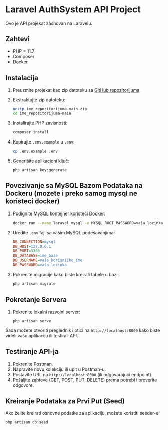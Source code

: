 # Laravel AuthSystem API Project

Ovo je API projekat zasnovan na Laravelu.

## Zahtevi

- PHP = 11.7
- Composer
- Docker

## Instalacija

1. Preuzmite projekat kao zip datoteku sa [GitHub repozitorijuma](https://github.com/vaš_korisničko_ime/ime_repozitorijuma/archive/refs/heads/main.zip).

2. Ekstraktujte zip datoteku:
    ```bash
    unzip ime_repozitorijuma-main.zip
    cd ime_repozitorijuma-main
    ```

3. Instalirajte PHP zavisnosti:
    ```bash
    composer install
    ```

4. Kopirajte `.env.example` u `.env`:
    ```bash
    cp .env.example .env
    ```

5. Generišite aplikacioni ključ:
    ```bash
    php artisan key:generate
    ```



## Povezivanje sa MySQL Bazom Podataka na Dockeru (mozete i preko samog mysql ne koristeci docker)

1. Podignite MySQL kontejner koristeći Docker:
    ```bash
    docker run --name laravel_mysql -e MYSQL_ROOT_PASSWORD=vaša_lozinka -e MYSQL_DATABASE=ime_baze -e MYSQL_USER=vaše_korisničko_ime -e MYSQL_PASSWORD=vaša_lozinka -p 3306:3306 -d mysql:latest
    ```

2. Uredite `.env` fajl sa vašim MySQL podešavanjima:
    ```ini
    DB_CONNECTION=mysql
    DB_HOST=127.0.0.1
    DB_PORT=3306
    DB_DATABASE=ime_baze
    DB_USERNAME=vaše_korisničko_ime
    DB_PASSWORD=vaša_lozinka
    ```

3. Pokrenite migracije kako biste kreirali tabele u bazi:
    ```bash
    php artisan migrate
    ```



## Pokretanje Servera

1. Pokrenite lokalni razvojni server:
    ```bash
    php artisan serve
    ```


Sada možete otvoriti preglednik i otići na `http://localhost:8000` kako biste videli vašu aplikaciju ili testirali API.

## Testiranje API-ja

1. Pokrenite Postman.
2. Napravite novu kolekciju ili upit u Postman-u.
3. Postavite URL na `http://localhost:8000` (ili odgovarajući endpoint).
4. Pošaljite zahteve (GET, POST, PUT, DELETE) prema potrebi i proverite odgovore.

## Kreiranje Podataka za Prvi Put (Seed)

Ako želite kreirati osnovne podatke za aplikaciju, možete koristiti seeder-e:
```bash
php artisan db:seed
